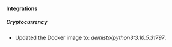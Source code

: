 #### Integrations
##### Cryptocurrency
- Updated the Docker image to: *demisto/python3:3.10.5.31797*.
